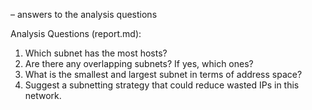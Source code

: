 – answers to the analysis questions

Analysis Questions (report.md):

1. Which subnet has the most hosts?
2. Are there any overlapping subnets? If yes, which ones?
3. What is the smallest and largest subnet in terms of address space?
4. Suggest a subnetting strategy that could reduce wasted IPs in this network.
